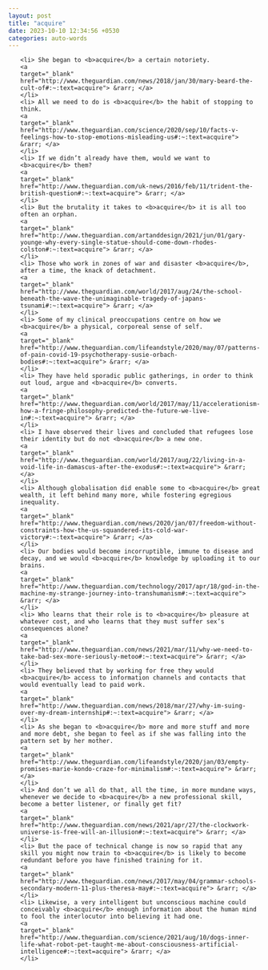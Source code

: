 ```yaml
---
layout: post
title: "acquire"
date: 2023-10-10 12:34:56 +0530
categories: auto-words
---
```

<ol>

    <li> She began to <b>acquire</b> a certain notoriety.
    <a 
    target="_blank" 
    href="http://www.theguardian.com/news/2018/jan/30/mary-beard-the-cult-of#:~:text=acquire"> &rarr; </a>
    </li>
    <li> All we need to do is <b>acquire</b> the habit of stopping to think.
    <a 
    target="_blank" 
    href="http://www.theguardian.com/science/2020/sep/10/facts-v-feelings-how-to-stop-emotions-misleading-us#:~:text=acquire"> &rarr; </a>
    </li>
    <li> If we didn’t already have them, would we want to <b>acquire</b> them?
    <a 
    target="_blank" 
    href="http://www.theguardian.com/uk-news/2016/feb/11/trident-the-british-question#:~:text=acquire"> &rarr; </a>
    </li>
    <li> But the brutality it takes to <b>acquire</b> it is all too often an orphan.
    <a 
    target="_blank" 
    href="http://www.theguardian.com/artanddesign/2021/jun/01/gary-younge-why-every-single-statue-should-come-down-rhodes-colston#:~:text=acquire"> &rarr; </a>
    </li>
    <li> Those who work in zones of war and disaster <b>acquire</b>, after a time, the knack of detachment.
    <a 
    target="_blank" 
    href="http://www.theguardian.com/world/2017/aug/24/the-school-beneath-the-wave-the-unimaginable-tragedy-of-japans-tsunami#:~:text=acquire"> &rarr; </a>
    </li>
    <li> Some of my clinical preoccupations centre on how we <b>acquire</b> a physical, corporeal sense of self.
    <a 
    target="_blank" 
    href="http://www.theguardian.com/lifeandstyle/2020/may/07/patterns-of-pain-covid-19-psychotherapy-susie-orbach-bodies#:~:text=acquire"> &rarr; </a>
    </li>
    <li> They have held sporadic public gatherings, in order to think out loud, argue and <b>acquire</b> converts.
    <a 
    target="_blank" 
    href="http://www.theguardian.com/world/2017/may/11/accelerationism-how-a-fringe-philosophy-predicted-the-future-we-live-in#:~:text=acquire"> &rarr; </a>
    </li>
    <li> I have observed their lives and concluded that refugees lose their identity but do not <b>acquire</b> a new one.
    <a 
    target="_blank" 
    href="http://www.theguardian.com/world/2017/aug/22/living-in-a-void-life-in-damascus-after-the-exodus#:~:text=acquire"> &rarr; </a>
    </li>
    <li> Although globalisation did enable some to <b>acquire</b> great wealth, it left behind many more, while fostering egregious inequality.
    <a 
    target="_blank" 
    href="http://www.theguardian.com/news/2020/jan/07/freedom-without-constraints-how-the-us-squandered-its-cold-war-victory#:~:text=acquire"> &rarr; </a>
    </li>
    <li> Our bodies would become incorruptible, immune to disease and decay, and we would <b>acquire</b> knowledge by uploading it to our brains.
    <a 
    target="_blank" 
    href="http://www.theguardian.com/technology/2017/apr/18/god-in-the-machine-my-strange-journey-into-transhumanism#:~:text=acquire"> &rarr; </a>
    </li>
    <li> Who learns that their role is to <b>acquire</b> pleasure at whatever cost, and who learns that they must suffer sex’s consequences alone?
    <a 
    target="_blank" 
    href="http://www.theguardian.com/news/2021/mar/11/why-we-need-to-take-bad-sex-more-seriously-metoo#:~:text=acquire"> &rarr; </a>
    </li>
    <li> They believed that by working for free they would <b>acquire</b> access to information channels and contacts that would eventually lead to paid work.
    <a 
    target="_blank" 
    href="http://www.theguardian.com/news/2018/mar/27/why-im-suing-over-my-dream-internship#:~:text=acquire"> &rarr; </a>
    </li>
    <li> As she began to <b>acquire</b> more and more stuff and more and more debt, she began to feel as if she was falling into the pattern set by her mother.
    <a 
    target="_blank" 
    href="http://www.theguardian.com/lifeandstyle/2020/jan/03/empty-promises-marie-kondo-craze-for-minimalism#:~:text=acquire"> &rarr; </a>
    </li>
    <li> And don’t we all do that, all the time, in more mundane ways, whenever we decide to <b>acquire</b> a new professional skill, become a better listener, or finally get fit?
    <a 
    target="_blank" 
    href="http://www.theguardian.com/news/2021/apr/27/the-clockwork-universe-is-free-will-an-illusion#:~:text=acquire"> &rarr; </a>
    </li>
    <li> But the pace of technical change is now so rapid that any skill you might now train to <b>acquire</b> is likely to become redundant before you have finished training for it.
    <a 
    target="_blank" 
    href="http://www.theguardian.com/news/2017/may/04/grammar-schools-secondary-modern-11-plus-theresa-may#:~:text=acquire"> &rarr; </a>
    </li>
    <li> Likewise, a very intelligent but unconscious machine could conceivably <b>acquire</b> enough information about the human mind to fool the interlocutor into believing it had one.
    <a 
    target="_blank" 
    href="http://www.theguardian.com/science/2021/aug/10/dogs-inner-life-what-robot-pet-taught-me-about-consciousness-artificial-intelligence#:~:text=acquire"> &rarr; </a>
    </li>